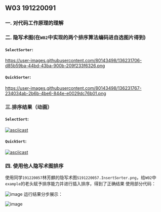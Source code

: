 ## W03 191220091

### 一. 对代码工作原理的理解



### 二. 隐写术图(在`W02`中实现的两个排序算法编码进自选图片得到)

#### `SelectSorter`:

https://user-images.githubusercontent.com/80143498/136231706-d85b59ba-44bd-43ba-900b-209f233f6326.png



#### `QuickSorter`:

https://user-images.githubusercontent.com/80143498/136231767-234034ab-2b6b-4be6-844e-e0029dc76b01.png




### 三.排序结果（动画）

#### `SelectSort`:

[![asciicast](https://asciinema.org/a/440393.svg)](https://asciinema.org/a/440393)



#### `QuickSort`:

[![asciicast](https://asciinema.org/a/440395.svg)](https://asciinema.org/a/440395)



### 四. 使用他人隐写术图排序

使用同学`191220057`林芳麒的隐写术图`S191220057.InsertSorter.png`，给`W02`中`example`的老头赋予排序能力并进行插入排序，得到了正确结果
使用部分代码：

![image](https://user-images.githubusercontent.com/80143498/136241676-25b314b3-b177-474c-b7bf-c2f377450093.png)
运行结果分步展示：

![image](https://user-images.githubusercontent.com/80143498/136241986-c13864e0-f25c-4630-a5f1-326a7ad5e62d.png)

